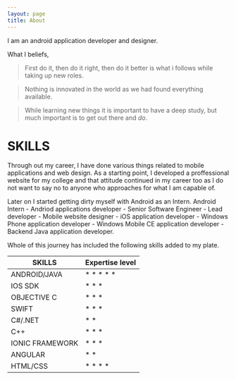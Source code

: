```yaml
---
layout: page
title: About
---
```

<!--<div class="profile_kartik"></div>

<style type="text/css">
.profile_kartik {
  top: 50px;
  width: 200px;
  height: 200px;
  position: absolute;
  background-image: url('/about/kartik_profile_pic.jpg');
  background-size: cover;
  display: block;
  border-radius: 100px;
  -webkit-border-radius: 100px;
  -moz-border-radius: 100px;
  border-radius: 99em;
  border: 5px solid #eee;
  box-shadow: 0 3px 2px rgba(0, 0, 0, 0.3);
}
</style>-->



I am an android application developer and designer. 

What I beliefs,

> First do it, then do it right, then do it better is what i follows while taking up new roles.

> Nothing is innovated in the world as we had found everything available.

> While learning new things it is important to have a deep study, but much important is to get out there and *do*.


# SKILLS

  Through out my career, I have done various things related to mobile applications and web design. As a starting point, I developed a proffessional website for my college and that attitude continued in my career too as I do not want to say no to anyone who approaches for what I am capable of. 
      
  Later on I started getting dirty myself with Android as an Intern. Android Intern - Andriod applications developer - Senior Software Engineer - Lead developer - Mobile website designer - iOS application developer - Windows Phone application developer - Windows Mobile CE application developer - Backend Java application developer.
      
  Whole of this journey has included the following skills added to my plate.
      
      
| SKILLS           | Expertise level                |
| -------------    | ------------------------------ |
| ANDROID/JAVA     | * * * * *                      |
| IOS SDK          | * * *                          |
| OBJECTIVE C      | * * *                          |
| SWIFT            | * * *                          |
| C#/.NET          | * *                            |
| C++              | * * *                          |
| IONIC FRAMEWORK  | * * *                          |
| ANGULAR          | * *                            |
| HTML/CSS         | * * * *                        |


